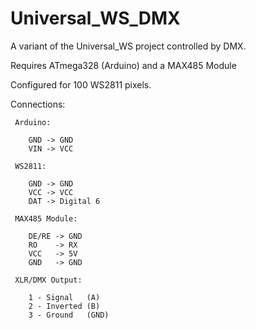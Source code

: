 # Universal_WS_DMX
A variant of the Universal_WS project controlled by DMX.

Requires ATmega328 (Arduino) and a MAX485 Module

Configured for 100 WS2811 pixels.

Connections:

     Arduino:

        GND -> GND
        VIN -> VCC 

     WS2811:

        GND -> GND
        VCC -> VCC  
        DAT -> Digital 6

     MAX485 Module:

        DE/RE -> GND
        RO    -> RX
        VCC   -> 5V
        GND   -> GND

     XLR/DMX Output:

        1 - Signal   (A)
        2 - Inverted (B)
        3 - Ground   (GND)
